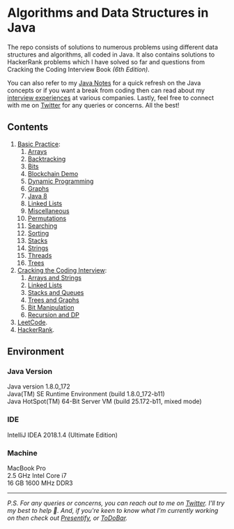 # Algorithms and Data Structures in Java

The repo consists of solutions to numerous problems using different data structures and algorithms, all coded in Java. It also
contains solutions to HackerRank problems which I have solved so far and questions from Cracking the Coding Interview 
Book _(6th Edition)_.

You can also refer to my [Java Notes](http://blog.rampatra.com/category/java) for a quick refresh on the Java concepts or if you want a break from coding then can read about my [interview experiences](https://blog.rampatra.com/category/interview/) at various companies. Lastly, feel free to connect with me on [Twitter](https://twitter.com/ram__patra) for any queries or concerns. All the best!

## Contents

1. [Basic Practice](/my/com/rampatra/):  
    1. [Arrays](/my/com/rampatra/arrays)
    2. [Backtracking](/my/com/rampatra/backtracking)
    3. [Bits](/my/com/rampatra/bits)
    4. [Blockchain Demo](/my/com/rampatra/blockchain)
    5. [Dynamic Programming](/my/com/rampatra/dynamicprogramming)
    6. [Graphs](/my/com/rampatra/graphs)
    7. [Java 8](/my/com/rampatra/java8) 
    8. [Linked Lists](/my/com/rampatra/linkedlists)
    9. [Miscellaneous](/my/com/rampatra/misc)
    10. [Permutations](/my/com/rampatra/permutations)
    11. [Searching](/my/com/rampatra/searching)
    12. [Sorting](/my/com/rampatra/sorting)
    13. [Stacks](/my/com/rampatra/stacks)
    14. [Strings](/my/com/rampatra/strings)
    15. [Threads](/my/com/rampatra/threads)
    16. [Trees](/my/com/rampatra/trees)
2. [Cracking the Coding Interview](/my/com/ctci):  
    1. [Arrays and Strings](/my/com/ctci/arraysandstrings)
    2. [Linked Lists](/my/com/ctci/linkedlists)
    3. [Stacks and Queues](/my/com/ctci/stacksandqueues)
    4. [Trees and Graphs](/my/com/ctci/treesandgraphs)
    5. [Bit Manipulation](/my/com/ctci/bitmanipulation)
    6. [Recursion and DP](/my/com/ctci/recursionanddp)
3. [LeetCode](/my/com/leetcode).
4. [HackerRank](/my/com/hackerrank).


## Environment

### Java Version
Java version 1.8.0_172  
Java(TM) SE Runtime Environment (build 1.8.0_172-b11)  
Java HotSpot(TM) 64-Bit Server VM (build 25.172-b11, mixed mode) 

### IDE
IntelliJ IDEA 2018.1.4 (Ultimate Edition)

### Machine
MacBook Pro  
2.5 GHz Intel Core i7   
16 GB 1600 MHz DDR3

---

_P.S. For any queries or concerns, you can reach out to me on [Twitter](https://twitter.com/ram__patra). I'll try my best to help 🙏. And, if you're keen to know what I'm currently working on then check out [Presentify](https://presentifyapp.com), or [ToDoBar](https://todobarapp.com/)._
